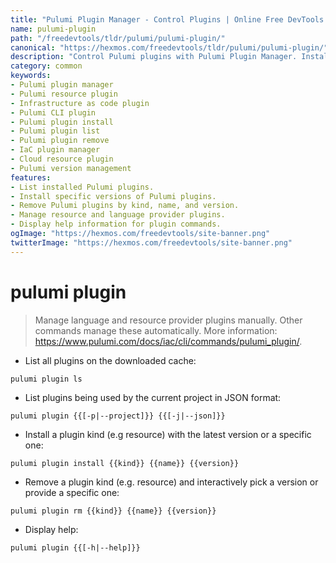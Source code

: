```yaml
---
title: "Pulumi Plugin Manager - Control Plugins | Online Free DevTools by Hexmos"
name: pulumi-plugin
path: "/freedevtools/tldr/pulumi/pulumi-plugin/"
canonical: "https://hexmos.com/freedevtools/tldr/pulumi/pulumi-plugin/"
description: "Control Pulumi plugins with Pulumi Plugin Manager. Install, list, and remove resource provider plugins. Free online tool, no registration required."
category: common
keywords:
- Pulumi plugin manager
- Pulumi resource plugin
- Infrastructure as code plugin
- Pulumi CLI plugin
- Pulumi plugin install
- Pulumi plugin list
- Pulumi plugin remove
- IaC plugin manager
- Cloud resource plugin
- Pulumi version management
features:
- List installed Pulumi plugins.
- Install specific versions of Pulumi plugins.
- Remove Pulumi plugins by kind, name, and version.
- Manage resource and language provider plugins.
- Display help information for plugin commands.
ogImage: "https://hexmos.com/freedevtools/site-banner.png"
twitterImage: "https://hexmos.com/freedevtools/site-banner.png"
---
```


# pulumi plugin

> Manage language and resource provider plugins manually.
> Other commands manage these automatically.
> More information: <https://www.pulumi.com/docs/iac/cli/commands/pulumi_plugin/>.

- List all plugins on the downloaded cache:

`pulumi plugin ls`

- List plugins being used by the current project in JSON format:

`pulumi plugin {{[-p|--project]}} {{[-j|--json]}}`

- Install a plugin kind (e.g resource) with the latest version or a specific one:

`pulumi plugin install {{kind}} {{name}} {{version}}`

- Remove a plugin kind (e.g. resource) and interactively pick a version or provide a specific one:

`pulumi plugin rm {{kind}} {{name}} {{version}}`

- Display help:

`pulumi plugin {{[-h|--help]}}`
